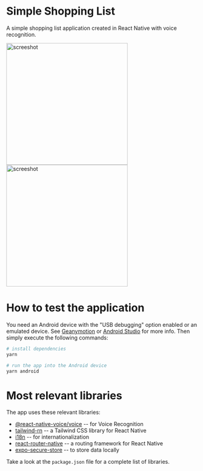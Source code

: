 # Simple Shopping List

A simple shopping list application created in React Native with voice recognition.

<img src="https://user-images.githubusercontent.com/5312427/148349979-a161f698-20bc-4026-a68f-e9814e13fe18.png" alt="screeshot" width="320"> <img src="https://user-images.githubusercontent.com/5312427/148349993-2c21c1bd-6a7e-4aa7-9b7c-98ca8300fbd8.png" alt="screeshot" width="320">

# How to test the application

You need an Android device with the "USB debugging" option enabled or an emulated device. See [Geanymotion](https://www.genymotion.com/download/) or [Android Studio](https://developer.android.com/studio) for more info. Then simply execute the following commands:

```bash
# install dependencies
yarn

# run the app into the Android device
yarn android
```

# Most relevant libraries

The app uses these relevant libraries:

* [@react-native-voice/voice](https://github.com/vadimdemedes/tailwind-rn) -- for Voice Recognition
* [tailwind-rn](https://github.com/vadimdemedes/tailwind-rn) -- a Tailwind CSS library for React Native
* [i18n](https://www.npmjs.com/package/i18next) -- for internationalization
* [react-router-native](https://www.npmjs.com/package/react-router-native) -- a routing framework for React Native
* [expo-secure-store](https://docs.expo.dev/versions/latest/sdk/securestore/) -- to store data locally

Take a look at the `package.json` file for a complete list of libraries.

